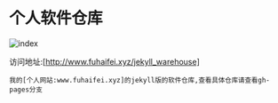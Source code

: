 个人软件仓库
====
 
 ![index](http://7xrtds.com1.z0.glb.clouddn.com/img/index/Jekyll_warehouse.png)

  访问地址:[http://www.fuhaifei.xyz/jekyll_warehouse]

	我的[个人网站:www.fuhaifei.xyz]的jekyll版的软件仓库,查看具体仓库请查看gh-pages分支

[http://www.fuhaifei.xyz/jekyll_warehouse]:http://www.fuhaifei.xyz/jekyll_warehouse

[个人网站:www.fuhaifei.xyz]:http://www.fuhaifei.xyz
